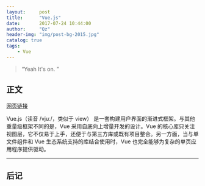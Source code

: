```yaml
---
layout:     post
title:      "Vue.js"
date:       2017-07-24 10:44:00
author:     "Qz"
header-img: "img/post-bg-2015.jpg"
catalog: true
tags:
    - Vue
---
```


> “Yeah It's on. ”


## 正文
[网页链接](https://cn.vuejs.org/v2/guide/)

Vue.js（读音 /vjuː/，类似于 view） 是一套构建用户界面的渐进式框架。与其他重量级框架不同的是，Vue 采用自底向上增量开发的设计。Vue 的核心库只关注视图层，它不仅易于上手，还便于与第三方库或既有项目整合。另一方面，当与单文件组件和 Vue 生态系统支持的库结合使用时，Vue 也完全能够为复杂的单页应用程序提供驱动。

---

## 后记
